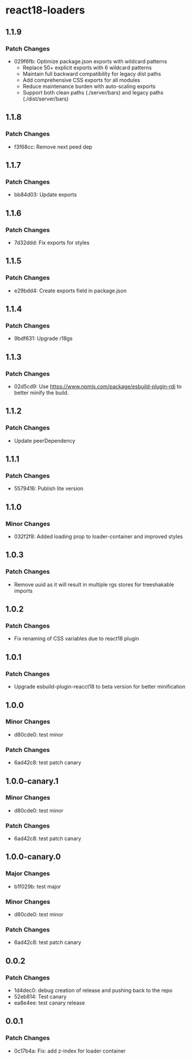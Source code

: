 # react18-loaders

## 1.1.9

### Patch Changes

- 029f6fb: Optimize package.json exports with wildcard patterns
  - Replace 50+ explicit exports with 6 wildcard patterns
  - Maintain full backward compatibility for legacy dist paths
  - Add comprehensive CSS exports for all modules
  - Reduce maintenance burden with auto-scaling exports
  - Support both clean paths (./server/bars) and legacy paths (./dist/server/bars)

## 1.1.8

### Patch Changes

- f3f68cc: Remove next peed dep

## 1.1.7

### Patch Changes

- bb84d03: Update exports

## 1.1.6

### Patch Changes

- 7d32ddd: Fix exports for styles

## 1.1.5

### Patch Changes

- e29bdd4: Create exports field in package.json

## 1.1.4

### Patch Changes

- 9bdf631: Upgrade r18gs

## 1.1.3

### Patch Changes

- 02d5cd9: Use https://www.npmjs.com/package/esbuild-plugin-rdi to better minify the build.

## 1.1.2

### Patch Changes

- Update peerDependency

## 1.1.1

### Patch Changes

- 5579416: Publish lite version

## 1.1.0

### Minor Changes

- 032f2f8: Added loading prop to loader-container and improved styles

## 1.0.3

### Patch Changes

- Remove uuid as it will result in multiple rgs stores for treeshakable imports

## 1.0.2

### Patch Changes

- Fix renaming of CSS variables due to react18 plugin

## 1.0.1

### Patch Changes

- Upgrade esbuild-plugin-reacct18 to beta version for better minification

## 1.0.0

### Minor Changes

- d80cde0: test minor

### Patch Changes

- 6ad42c8: test patch canary

## 1.0.0-canary.1

### Minor Changes

- d80cde0: test minor

### Patch Changes

- 6ad42c8: test patch canary

## 1.0.0-canary.0

### Major Changes

- b1f029b: test major

### Minor Changes

- d80cde0: test minor

### Patch Changes

- 6ad42c8: test patch canary

## 0.0.2

### Patch Changes

- 1d4dec0: debug creation of release and pushing back to the repo
- 52eb814: Test canary
- ea8e4ee: test canary release

## 0.0.1

### Patch Changes

- 0c17b4a: Fix: add z-index for loader container
